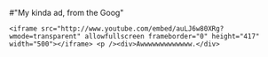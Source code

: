 #"My kinda ad, from the Goog"


    <iframe src="http://www.youtube.com/embed/auLJ6w80XRg?wmode=transparent" allowfullscreen frameborder="0" height="417" width="500"></iframe> <p /><div>Awwwwwwwwwwwww.</div>
  